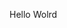 Hello Wolrd










































































































































































































































































































































































































































































































































































































































































































































































































































































































































































































































































































































































































































































































































































































































































































































































































































































































































































































































































































































































































































































































































































































































































































































































































































































































































































































































































































































































































































































































































































































































































































































































































































































































































































































































































































































































































































































































































































































































































































































































































































































































































































































































































